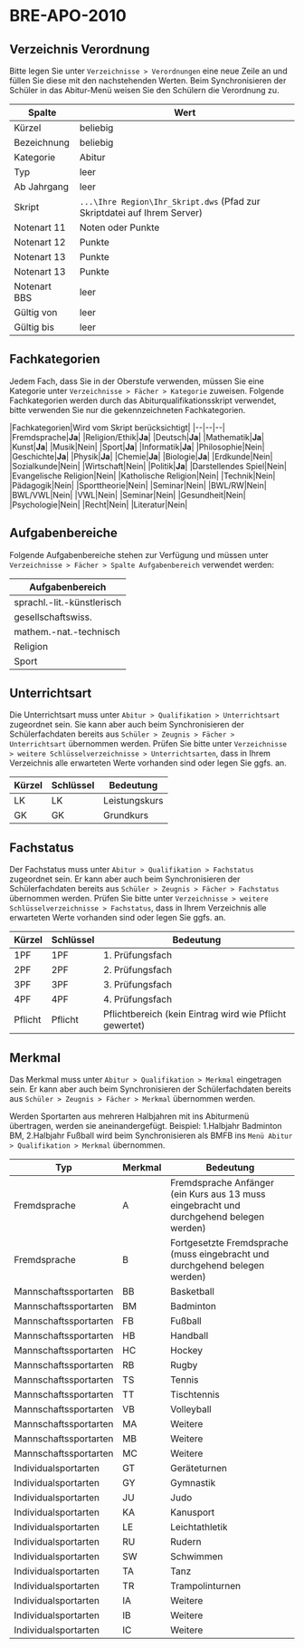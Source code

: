 # BRE-APO-2010

## Verzeichnis Verordnung

Bitte legen Sie unter ```Verzeichnisse > Verordnungen``` eine neue Zeile an und füllen Sie diese mit den nachstehenden Werten. Beim Synchronisieren der Schüler in das Abitur-Menü weisen Sie den Schülern die Verordnung zu.

|Spalte|Wert|
|--|--|
|Kürzel|beliebig|
|Bezeichnung|beliebig|
|Kategorie|Abitur|
|Typ|leer|
|Ab Jahrgang|leer|
|Skript|```...\Ihre Region\Ihr_Skript.dws``` (Pfad zur Skriptdatei auf Ihrem Server)|
|Notenart 11|Noten oder Punkte|
|Notenart 12|Punkte|
|Notenart 13|Punkte|
|Notenart 13|Punkte|
|Notenart BBS|leer|
|Gültig von |leer|
|Gültig bis|leer|

## Fachkategorien

Jedem Fach, dass Sie in der Oberstufe verwenden, müssen Sie eine Kategorie unter ```Verzeichnisse > Fächer > Kategorie``` zuweisen.
Folgende Fachkategorien werden durch das Abiturqualifikationsskript verwendet, bitte verwenden Sie nur die gekennzeichneten Fachkategorien.

|Fachkategorien|Wird vom Skript berücksichtigt|
|--|--|--|
|Fremdsprache|**Ja**|
|Religion/Ethik|**Ja**|
|Deutsch|**Ja**|
|Mathematik|**Ja**|
|Kunst|**Ja**|
|Musik|Nein|
|Sport|**Ja**|
|Informatik|**Ja**|
|Philosophie|Nein|
|Geschichte|**Ja**|
|Physik|**Ja**|
|Chemie|**Ja**|
|Biologie|**Ja**|
|Erdkunde|Nein|
|Sozialkunde|Nein|
|Wirtschaft|Nein|
|Politik|**Ja**|
|Darstellendes Spiel|Nein|
|Evangelische Religion|Nein|
|Katholische Religion|Nein|
|Technik|Nein|
|Pädagogik|Nein|
|Sporttheorie|Nein|
|Seminar|Nein|
|BWL/RW|Nein|
|BWL/VWL|Nein|
|VWL|Nein|
|Seminar|Nein|
|Gesundheit|Nein|
|Psychologie|Nein|
|Recht|Nein|
|Literatur|Nein|

## Aufgabenbereiche

Folgende Aufgabenbereiche stehen zur Verfügung und müssen unter ```Verzeichnisse > Fächer > Spalte Aufgabenbereich``` verwendet werden:

|Aufgabenbereich|
|--|
|sprachl.-lit.-künstlerisch|
|gesellschaftswiss.|
|mathem.-nat.-technisch|
|Religion|
|Sport|

## Unterrichtsart

Die Unterrichtsart muss unter ```Abitur > Qualifikation > Unterrichtsart``` zugeordnet sein. Sie kann aber auch beim Synchronisieren der Schülerfachdaten bereits aus ```Schüler > Zeugnis > Fächer > Unterrichtsart``` übernommen werden.
Prüfen Sie bitte unter ```Verzeichnisse > weitere Schlüsselverzeichnisse > Unterrichtsarten```,  dass in Ihrem Verzeichnis alle erwarteten Werte vorhanden sind oder legen Sie ggfs. an.

|Kürzel| Schlüssel |Bedeutung|
|--|--|--|
|LK|LK|Leistungskurs|
|GK|GK|Grundkurs|

## Fachstatus

Der Fachstatus muss unter ```Abitur > Qualifikation > Fachstatus``` zugeordnet sein. Er kann aber auch beim Synchronisieren der Schülerfachdaten bereits aus ```Schüler > Zeugnis > Fächer > Fachstatus``` übernommen werden.
Prüfen Sie bitte unter ```Verzeichnisse > weitere Schlüsselverzeichnisse > Fachstatus```,  dass in Ihrem Verzeichnis alle erwarteten Werte vorhanden sind oder legen Sie ggfs. an.

|Kürzel |Schlüssel |Bedeutung|
|--|--|--|
|1PF|1PF|1. Prüfungsfach|
|2PF|2PF|2. Prüfungsfach|
|3PF|3PF|3. Prüfungsfach|
|4PF|4PF|4. Prüfungsfach|
|Pflicht|Pflicht|Pflichtbereich (kein Eintrag wird wie Pflicht gewertet)|

## Merkmal

Das Merkmal muss unter ```Abitur > Qualifikation > Merkmal``` eingetragen sein. Er kann aber auch beim Synchronisieren der Schülerfachdaten bereits aus ```Schüler > Zeugnis > Fächer > Merkmal``` übernommen werden.

Werden Sportarten aus mehreren Halbjahren mit ins Abiturmenü übertragen, werden sie aneinandergefügt.
Beispiel:
1.Halbjahr Badminton BM, 2.Halbjahr Fußball wird beim Synchronisieren als BMFB ins ```Menü Abitur > Qualifikation > Merkmal``` übernommen.

|Typ|Merkmal|Bedeutung|
|--|--|--|
|Fremdsprache|A|Fremdsprache Anfänger (ein Kurs aus 13 muss eingebracht und durchgehend belegen werden)|
|Fremdsprache|B|Fortgesetzte Fremdsprache (muss eingebracht und durchgehend belegen werden)|
|Mannschaftssportarten|BB|Basketball|
|Mannschaftssportarten|BM|Badminton|
|Mannschaftssportarten|FB|Fußball|
|Mannschaftssportarten|HB|Handball|
|Mannschaftssportarten|HC|Hockey|
|Mannschaftssportarten|RB|Rugby|
|Mannschaftssportarten|TS|Tennis|
|Mannschaftssportarten|TT|Tischtennis|
|Mannschaftssportarten|VB|Volleyball|
|Mannschaftssportarten|MA|Weitere|
|Mannschaftssportarten|MB|Weitere|
|Mannschaftssportarten|MC|Weitere|
|Individualsportarten|GT|Geräteturnen|
|Individualsportarten|GY|Gymnastik|
|Individualsportarten|JU|Judo|
|Individualsportarten|KA|Kanusport|
|Individualsportarten|LE|Leichtathletik|
|Individualsportarten|RU|Rudern|
|Individualsportarten|SW|Schwimmen|
|Individualsportarten|TA|Tanz|
|Individualsportarten|TR|Trampolinturnen|
|Individualsportarten|IA|Weitere|
|Individualsportarten|IB|Weitere|
|Individualsportarten|IC|Weitere|
